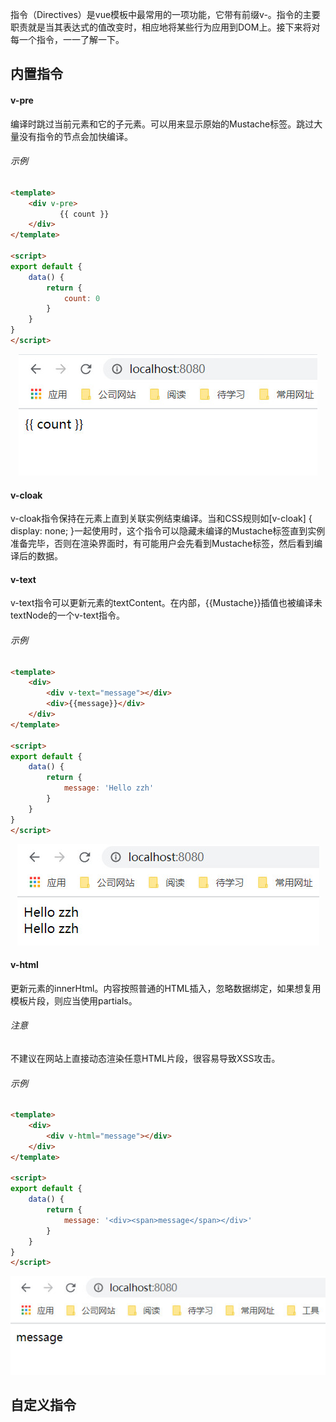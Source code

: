 指令（Directives）是vue模板中最常用的一项功能，它带有前缀v-。指令的主要职责就是当其表达式的值改变时，相应地将某些行为应用到DOM上。接下来将对每一个指令，一一了解一下。

## 内置指令
#### v-pre
编译时跳过当前元素和它的子元素。可以用来显示原始的Mustache标签。跳过大量没有指令的节点会加快编译。
###### 示例
```html
<template>
    <div v-pre>
           {{ count }} 
    </div>
</template>

<script>
export default {
    data() {
        return {
            count: 0
        }
    }
}
</script>
```
<div style="text-align: center"><img src="./模板语法/v-pre.jpg"></div>

#### v-cloak
v-cloak指令保持在元素上直到关联实例结束编译。当和CSS规则如[v-cloak] { display: none; }一起使用时，这个指令可以隐藏未编译的Mustache标签直到实例准备完毕，否则在渲染界面时，有可能用户会先看到Mustache标签，然后看到编译后的数据。

#### v-text
v-text指令可以更新元素的textContent。在内部，{{Mustache}}插值也被编译未textNode的一个v-text指令。
###### 示例
```html
<template>
    <div>
        <div v-text="message"></div>
        <div>{{message}}</div>
    </div>
</template>

<script>
export default {
    data() {
        return {
            message: 'Hello zzh'
        }
    }
}
</script>
```
<div style="text-align: center"><img src="./模板语法/v-text.jpg"></div>

#### v-html
更新元素的innerHtml。内容按照普通的HTML插入，忽略数据绑定，如果想复用模板片段，则应当使用partials。
###### 注意
不建议在网站上直接动态渲染任意HTML片段，很容易导致XSS攻击。

###### 示例
```html
<template>
    <div>
        <div v-html="message"></div>
    </div>
</template>

<script>
export default {
    data() {
        return {
            message: '<div><span>message</span></div>'
        }
    }
}
</script>
```
<div style="text-align: center"><img src="./模板语法/v-html.jpg"></div>

## 自定义指令
